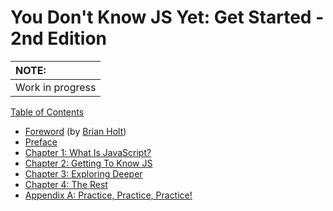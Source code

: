 # You Don't Know JS Yet: Get Started - 2nd Edition

| NOTE: |
| :--- |
| Work in progress |

[Table of Contents](toc.md)

* [Foreword](foreword.md) (by [Brian Holt](https://twitter.com/btholt))
* [Preface](../preface.md)
* [Chapter 1: What Is JavaScript?](ch1.md)
* [Chapter 2: Getting To Know JS](ch2.md)
* [Chapter 3: Exploring Deeper](ch3.md)
* [Chapter 4: The Rest](ch4.md)
* [Appendix A: Practice, Practice, Practice!](apA.md)
